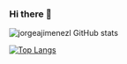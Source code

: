 ### Hi there 👋

![jorgeajimenezl GitHub stats](https://github-readme-stats.vercel.app/api?username=jorgeajimenezl&count_private=true)

[![Top Langs](https://github-readme-stats.vercel.app/api/top-langs/?username=jorgeajimenezl&layout=compact)](https://github.com/anuraghazra/github-readme-stats)
